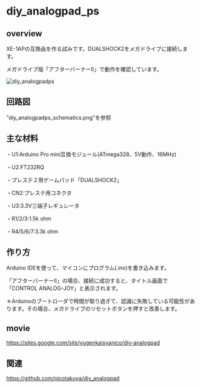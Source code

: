 # diy_analogpad_ps

## overview
XE-1APの互換品を作る試みです。DUALSHOCK2をメガドライブに接続します。

メガドライブ版「アフターバーナーII」で動作を確認しています。

![diy_analogpadps](https://user-images.githubusercontent.com/5597377/174466662-26c29c60-1b4c-4b4d-b915-08dad657b230.jpg)

## 回路図

"diy_analogpadps_schematics.png"を参照

## 主な材料

・U1:Arduino Pro mini互換モジュール(ATmega328、5V動作、16MHz)

・U2:FT232RQ

・プレステ２用ゲームパッド「DUALSHOCK2」

・CN2:プレステ用コネクタ

・U3:3.3V三端子レギュレータ

・R1/2/3:1.5k ohm

・R4/5/6/7:3.3k ohm

## 作り方

Arduino IDEを使って、マイコンにプログラム(.ino)を書き込みます。

「アフターバーナーII」の場合、接続に成功すると、タイトル画面で「CONTROL ANALOG-JOY」と表示されます。

＊Arduinoのブートローダで時間が取り過ぎて、認識に失敗している可能性があります。その場合、メガドライブのリセットボタンを押すと改善します。

## movie
https://sites.google.com/site/yugenkaisyanico/diy-analogpad

## 関連
https://github.com/nicotakuya/diy_analogpad
